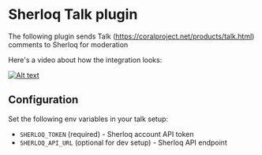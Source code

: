 # Sherloq Talk plugin

The following plugin sends Talk (https://coralproject.net/products/talk.html) comments to Sherloq for moderation

Here's a video about how the integration looks: 

[![Alt text](https://img.youtube.com/vi/e5S0-WTCA8c/0.jpg)](https://youtu.be/e5S0-WTCA8c)

## Configuration


Set the following env variables in your talk setup: 

- `SHERLOQ_TOKEN` (required) - Sherloq account API token
- `SHERLOQ_API_URL` (optional for dev setup) - Sherloq API endpoint 
